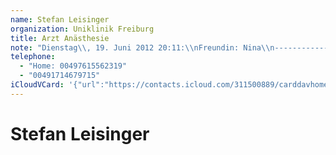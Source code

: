```yaml
---
name: Stefan Leisinger
organization: Uniklinik Freiburg
title: Arzt Anästhesie
note: "Dienstag\\, 19. Juni 2012 20:11:\\nFreundin: Nina\\n------------------------------------------------------------------\\nFreundin: Nina"
telephone:
  - "Home: 00497615562319"
  - "00491714679715"
iCloudVCard: '{"url":"https://contacts.icloud.com/311500889/carddavhome/card/NGM4OGU4ZmMtOTc4Zi00MmNlLWI4NGEtZGFmZWZjYmUyMzNk.vcf","etag":"\"kmfhcvou\"","data":"BEGIN:VCARD\r\nVERSION:3.0\r\nFN:\r\nN:Leisinger;Stefan;;;\r\nUID:4c88e8fc-978f-42ce-b84a-dafefcbe233d\r\nPRODID:-//Apple Inc.//Apple WebDAV Outlook Store 4.8.26//ENX-APPLE-OL-MAPPI\r\n NG-INFO:1\r\nREV:2025-04-03T22:14:21Z\r\nORG:Uniklinik Freiburg;\r\nTITLE:Arzt Anästhesie\r\nNOTE:Dienstag\\, 19. Juni 2012 20:11:\\nFreundin: Nina\\n---------------------\r\n ---------------------------------------------\\nFreundin: Nina\r\nTEL;TYPE=HOME:00497615562319\r\nTEL;TYPE=CELL:00491714679715\r\nEND:VCARD"}'
---
```

# Stefan Leisinger